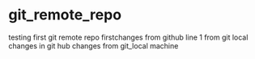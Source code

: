 # git_remote_repo
testing first git remote repo
firstchanges from github
line 1 from git local 
changes in git hub
changes from git_local machine